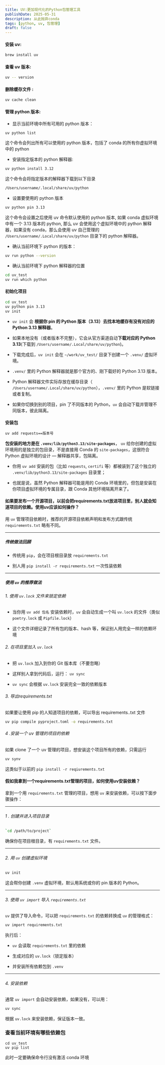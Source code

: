 ```yaml
---
title: UV:更加现代化的Python包管理工具
publishDate: 2025-05-31
description: 从此抛弃conda
tags: [python, uv, 包管理]
draft: false
---
```



#### 安装 uv:
```bash
brew install uv
```
#### 查看 uv 版本:
```bash
uv -- version

```
#### 删除缓存文件 :
```bash
uv cache clean
```
#### 管理 python 版本:
- 显示当前环境中所有可用的 python 版本：
```bash
uv python list
```
这个命令会列出所有可以使用的 python 版本，包括了 conda 的所有你虚拟环境中的 python
- 安装指定版本的 python 解释器:
```bash
uv python install 3.12
```
这个命令会将指定版本的解释器下载到以下目录
```bash
/Users/username/.local/share/uv/python
```

- 设置要使用的 python 版本
```bash
uv python pin 3.13
```
这个命令会设置之后使用 uv 命令默认使用的 python 版本, 如果 conda 虚拟环境中有一个 3.13 版本的 python, 那么 uv 会使用这个虚拟环境中的 python 解释器，如果没有 conda，那么会使用 uv 自己管理的 `/Users/username/.Local/share/uv/python` 目录下的 python 解释器。

- 确认当前环境下 python 的版本：
```bash
uv run python --version
```

- 确认当前环境下 python 解释器的位置 
```bash
cd uv_test
uv run which python
```



#### 初始化项目

```bash
cd uv_test
uv python pin 3.13
uv init
```
- `uv init` 会 **根据你 pin 的 Python 版本（3.13）去找本地缓存有没有对应的 Python 3.13 解释器**。
    
- 如果本地没有（或者版本不完整），它会从官方渠道自动**下载对应的 Python 3.13**(下载到 `/Users/username/.Local/share/uv/python`)。
    
- 下载完成后，`uv init` 会在 `~/work/uv_test/` 目录下创建一个 `.venv/` 虚拟环境。
    
- `.venv/` 里的 Python 解释器就是那个官方的、刚下载好的 Python 3.13 版本。
- Python 解释器文件实际存放在缓存目录（ `/Users/username/.Local/share/uv/python`），`.venv/` 里的 Python 是软链接或者复制。
    
- 如果你切换到别的项目，pin 了不同版本的 Python，`uv` 会自动下载并管理不同版本，彼此隔离。


#### 安装包

```bash
uv add requests==版本号
```
**包安装的地方是在 `.venv/lib/python3.13/site-packages`**， `uv` 给你创建的虚拟环境用的是独立的包目录，不是直接用 Conda 的 `site-packages`，这很符合 Python 虚拟环境的设计 — 解释器共享，包隔离。
- 你用 `uv add` 安装的包（比如 `requests`, `certifi` 等）都被装到了这个独立的 `.venv/lib/python3.13/site-packages` 目录里；
    
- 也就是说，虽然 Python 解释器可能是用的 Conda 环境里的，但包是安装在你项目虚拟环境的专属目录，跟 Conda 其他环境隔离开来了。



#### 如果要发布一个开源项目，以前会把requirements.txt放进项目里，别人就会知道项目的依赖。使用uv应该如何操作？

用 `uv` 管理项目依赖时，推荐的开源项目依赖声明和发布方式跟传统 `requirements.txt` 略有不同。

---

##### 传统做法回顾

- 传统用 `pip`，会在项目根目录放 `requirements.txt`
    
- 别人用 `pip install -r requirements.txt` 一次性装依赖
    

---

##### 使用 `uv` 的推荐做法

###### 1. 使用 `uv.lock` 文件来锁定依赖

- 当你用 `uv add 包名` 安装依赖时，`uv` 会自动生成一个叫 `uv.lock` 的文件（类似 `poetry.lock` 或 `Pipfile.lock`）
    
- 这个文件详细记录了所有包的版本、hash 等，保证别人用完全一样的依赖环境
    

###### 2. 在项目里加入 `uv.lock`

- 把 `uv.lock` 加入到你的 Git 版本库（不要忽略）
    
- 这样别人拿到代码后，运行：
    `uv sync`
    
- `uv sync` 会根据 `uv.lock` 安装完全一致的依赖版本

###### 3. 导出requirements.txt
如果要让使用 pip 的人知道项目的依赖，可以导出 requirements..txt 文件
```bash
uv pip compile pyproject.toml -o requirements.txt
```

###### 4 .安装一个 uv 管理的项目的依赖
如果 clone 了一个 uv 管理的项目，想安装这个项目所有的依赖，只需运行
```bash
uv synv
```
这类似于以前的 `pip install -r reqiurements.txt`




#### 假如我拿到一个requirements.txt管理的项目，如何使用uv安装依赖？

拿到一个用 `requirements.txt` 管理的项目，想用 `uv` 来安装依赖，可以按下面步骤操作：

---

###### 1 . 创建并进入项目目录

```bash
`cd /path/to/project`
```

确保你在项目根目录，有 `requirements.txt` 文件。

---

###### 2. 用 `uv` 创建虚拟环境

```bash
uv init
```

这会帮你创建 `.venv` 虚拟环境，默认用系统或你的 pin 版本的 Python。

---

###### 3. 使用 `uv import` 导入 `requirements.txt`

`uv` 提供了导入命令，可以把 `requirements.txt` 的依赖转换成 `uv` 的管理格式：


```bash
uv import requirements.txt
```


执行后：

- `uv` 会读取 `requirements.txt` 里的依赖
    
- 生成对应的 `uv.lock`（锁定版本）
    
- 并安装所有依赖包到 `.venv`
    

---

###### 4. 安装依赖

通常 `uv import` 会自动安装依赖，如果没有，可以用：

```bash
uv sync
```
根据 `uv.lock` 来安装依赖，保证版本一致。


### 查看当前环境有哪些依赖包

```
cd uv_test
uv pip list
```
此时一定要确保命令行没有激活 conda 环境